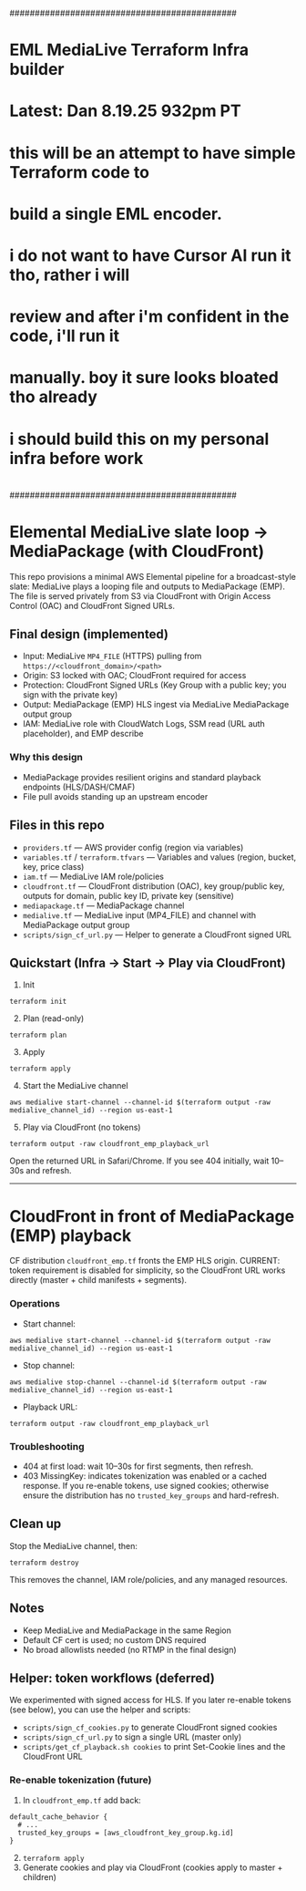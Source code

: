 #############################################
#
#
# EML MediaLive Terraform Infra builder
# 
# Latest: Dan 8.19.25 932pm PT
#
# this will be an attempt to have simple Terraform code to
# build a single EML encoder.
# i do not want to have Cursor AI run it tho, rather i will
# review and after i'm confident in the code, i'll run it 
# manually.  boy it sure looks bloated tho already
# 
# i should build this on my personal infra before work
#
#############################################



# Elemental MediaLive slate loop → MediaPackage (with CloudFront)

This repo provisions a minimal AWS Elemental pipeline for a broadcast-style slate: MediaLive plays a looping file and outputs to MediaPackage (EMP). The file is served privately from S3 via CloudFront with Origin Access Control (OAC) and CloudFront Signed URLs.

## Final design (implemented)
- Input: MediaLive `MP4_FILE` (HTTPS) pulling from `https://<cloudfront_domain>/<path>`
- Origin: S3 locked with OAC; CloudFront required for access
- Protection: CloudFront Signed URLs (Key Group with a public key; you sign with the private key)
- Output: MediaPackage (EMP) HLS ingest via MediaLive MediaPackage output group
- IAM: MediaLive role with CloudWatch Logs, SSM read (URL auth placeholder), and EMP describe

### Why this design
- MediaPackage provides resilient origins and standard playback endpoints (HLS/DASH/CMAF)
- File pull avoids standing up an upstream encoder

## Files in this repo
- `providers.tf` — AWS provider config (region via variables)
- `variables.tf` / `terraform.tfvars` — Variables and values (region, bucket, key, price class)
- `iam.tf` — MediaLive IAM role/policies
- `cloudfront.tf` — CloudFront distribution (OAC), key group/public key, outputs for domain, public key ID, private key (sensitive)
- `mediapackage.tf` — MediaPackage channel
- `medialive.tf` — MediaLive input (MP4_FILE) and channel with MediaPackage output group
- `scripts/sign_cf_url.py` — Helper to generate a CloudFront signed URL

## Quickstart (Infra → Start → Play via CloudFront)

1) Init
```
terraform init
```
2) Plan (read-only)
```
terraform plan
```
3) Apply
```
terraform apply
```

4) Start the MediaLive channel
```
aws medialive start-channel --channel-id $(terraform output -raw medialive_channel_id) --region us-east-1
```

5) Play via CloudFront (no tokens)
```
terraform output -raw cloudfront_emp_playback_url
```
Open the returned URL in Safari/Chrome. If you see 404 initially, wait 10–30s and refresh.

---

# CloudFront in front of MediaPackage (EMP) playback

CF distribution `cloudfront_emp.tf` fronts the EMP HLS origin. CURRENT: token requirement is disabled for simplicity, so the CloudFront URL works directly (master + child manifests + segments).

### Operations
- Start channel:
```
aws medialive start-channel --channel-id $(terraform output -raw medialive_channel_id) --region us-east-1
```
- Stop channel:
```
aws medialive stop-channel --channel-id $(terraform output -raw medialive_channel_id) --region us-east-1
```
- Playback URL:
```
terraform output -raw cloudfront_emp_playback_url
```

### Troubleshooting
- 404 at first load: wait 10–30s for first segments, then refresh.
- 403 MissingKey: indicates tokenization was enabled or a cached response. If you re-enable tokens, use signed cookies; otherwise ensure the distribution has no `trusted_key_groups` and hard-refresh.

## Clean up
Stop the MediaLive channel, then:
```
terraform destroy
```
This removes the channel, IAM role/policies, and any managed resources.

## Notes
- Keep MediaLive and MediaPackage in the same Region
- Default CF cert is used; no custom DNS required
- No broad allowlists needed (no RTMP in the final design)

## Helper: token workflows (deferred)

We experimented with signed access for HLS. If you later re-enable tokens (see below), you can use the helper and scripts:
- `scripts/sign_cf_cookies.py` to generate CloudFront signed cookies
- `scripts/sign_cf_url.py` to sign a single URL (master only)
- `scripts/get_cf_playback.sh cookies` to print Set-Cookie lines and the CloudFront URL

### Re-enable tokenization (future)
1) In `cloudfront_emp.tf` add back:
```
default_cache_behavior {
  # ...
  trusted_key_groups = [aws_cloudfront_key_group.kg.id]
}
```
2) `terraform apply`
3) Generate cookies and play via CloudFront (cookies apply to master + children)